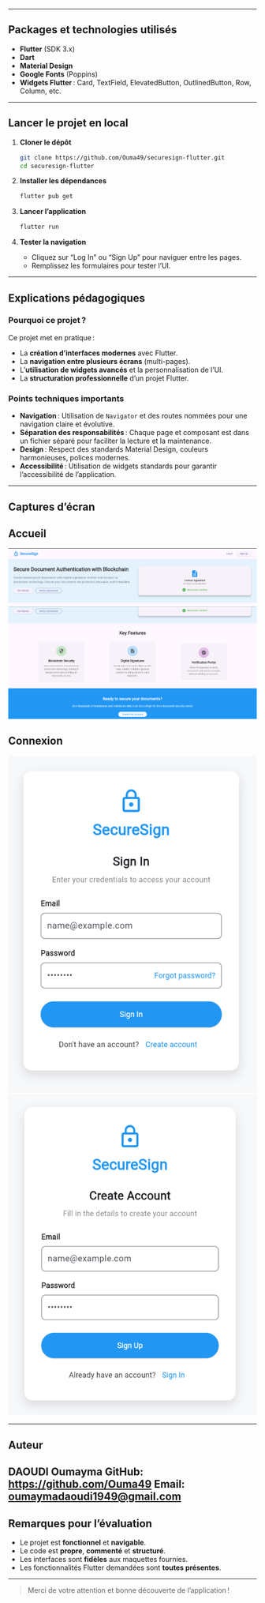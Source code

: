 
---

## Packages et technologies utilisés

- **Flutter** (SDK 3.x)
- **Dart**
- **Material Design**
- **Google Fonts** (Poppins)
- **Widgets Flutter** : Card, TextField, ElevatedButton, OutlinedButton, Row, Column, etc.

---

## Lancer le projet en local

1. **Cloner le dépôt**
   ```bash
   git clone https://github.com/Ouma49/securesign-flutter.git
   cd securesign-flutter
   ```

2. **Installer les dépendances**
   ```bash
   flutter pub get
   ```

3. **Lancer l’application**
   ```bash
   flutter run
   ```

4. **Tester la navigation**
   - Cliquez sur “Log In” ou “Sign Up” pour naviguer entre les pages.
   - Remplissez les formulaires pour tester l’UI.

---

## Explications pédagogiques

### Pourquoi ce projet ?

Ce projet met en pratique :
- La **création d’interfaces modernes** avec Flutter.
- La **navigation entre plusieurs écrans** (multi-pages).
- L’**utilisation de widgets avancés** et la personnalisation de l’UI.
- La **structuration professionnelle** d’un projet Flutter.

### Points techniques importants

- **Navigation** : Utilisation de `Navigator` et des routes nommées pour une navigation claire et évolutive.
- **Séparation des responsabilités** : Chaque page et composant est dans un fichier séparé pour faciliter la lecture et la maintenance.
- **Design** : Respect des standards Material Design, couleurs harmonieuses, polices modernes.
- **Accessibilité** : Utilisation de widgets standards pour garantir l’accessibilité de l’application.

---

## Captures d’écran

## Accueil
![Accueil](./assets/page1.png)
![Accueil](./assets/page11.png)


## Connexion
![Login](./assets/page2.png)
![Signup](./assets/page3.png)

---

## Auteur

DAOUDI Oumayma
GitHub: https://github.com/Ouma49
Email: oumaymadaoudi1949@gmail.com
---

## Remarques pour l’évaluation

- Le projet est **fonctionnel** et **navigable**.
- Le code est **propre**, **commenté** et **structuré**.
- Les interfaces sont **fidèles** aux maquettes fournies.
- Les fonctionnalités Flutter demandées sont **toutes présentes**.

---

> Merci de votre attention et bonne découverte de l’application !
